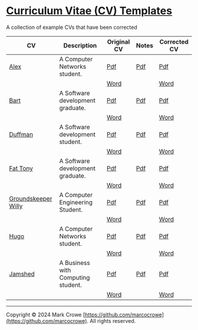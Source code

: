 
# [Curriculum Vitae (CV) Templates](https://github.com/marcocrowe/curriculum-vitae-cv-templates)

A collection of example CVs that have been corrected

| CV                                       | Description                        | Original CV                         | Notes                                   | Corrected CV                      |
|------------------------------------------|------------------------------------|-------------------------------------|-----------------------------------------|-----------------------------------|
| [Alex](alex/readme.md)                   | A Computer Networks student.       | [Pdf](alex/cv-bad-example.pdf)      | [Pdf](alex/cv-bad-example-notes.pdf)    | [Pdf](alex/cv-corrected.pdf)      |
|                                          |                                    | [Word](alex/cv-bad-example.docx)    |                                         | [Word](alex/cv-corrected.docx)    |
| [Bart](bart/readme.md)                   | A Software development graduate.   | [Pdf](bart/cv-bad-example.pdf)      | [Pdf](bart/cv-bad-example-notes.pdf)    | [Pdf](bart/cv-corrected.pdf)      |
|                                          |                                    | [Word](bart/cv-bad-example.docx)    |                                         | [Word](bart/cv-corrected.docx)    |
| [Duffman](duffman/readme.md)             | A Software development student.    | [Pdf](duffman/cv-bad-example.pdf)   | [Pdf](duffman/cv-bad-example-notes.pdf) | [Pdf](duffman/cv-corrected.pdf)   |
|                                          |                                    | [Word](duffman/cv-bad-example.docx) |                                         | [Word](duffman/cv-corrected.docx) |
| [Fat Tony](anthony/readme.md)            | A Software development graduate.   | [Pdf](anthony/cv-bad-example.pdf)   | [Pdf](anthony/cv-bad-example-notes.pdf) | [Pdf](anthony/cv-corrected.pdf)   |
|                                          |                                    | [Word](anthony/cv-bad-example.docx) |                                         | [Word](anthony/cv-corrected.docx) |
| [Groundskeeper Willy](william/readme.md) | A Computer Engineering Student.    | [Pdf](william/cv-bad-example.pdf)   | [Pdf](william/cv-bad-example-notes.pdf) | [Pdf](william/cv-corrected.pdf)   |
|                                          |                                    | [Word](william/cv-bad-example.docx) |                                         | [Word](william/cv-corrected.docx) |
| [Hugo](hugo/readme.md)                   | A Computer Networks student.       | [Pdf](hugo/cv-bad-example.pdf)      | [Pdf](hugo/cv-bad-example-notes.pdf)    | [Pdf](hugo/cv-corrected.pdf)      |
|                                          |                                    | [Word](hugo/cv-bad-example.docx)    |                                         | [Word](hugo/cv-corrected.docx)    |
| [Jamshed](jamshed/readme.md)             | A Business with Computing student. | [Pdf](jamshed/cv-bad-example.pdf)   | [Pdf](jamshed/cv-bad-example-notes.pdf) | [Pdf](jamshed/cv-corrected.pdf)   |
|                                          |                                    | [Word](jamshed/cv-bad-example.docx) |                                         | [Word](jamshed/cv-corrected.docx) |

---

Copyright &copy; 2024 Mark Crowe [https://github.com/marcocrowe](https://github.com/marcocrowe). All rights reserved.
